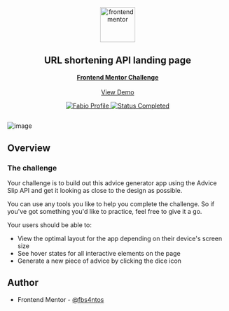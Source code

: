 <div id="top"></div>

<div align="center">

  <img src="https://www.frontendmentor.io/static/images/logo-mobile.svg" alt="frontendmentor" width="80">

  <h2 align="center">URL shortening API landing page</h2>
  <p align="center">
    <a href="https://www.frontendmentor.io/challenges/advice-generator-app-QdUG-13db"><strong>Frontend Mentor Challenge</strong></a>
    <br />
    <br />
    <a href="https://fabioaes.github.io/advice-generator-app-hub-api/">View Demo</a>
  </p>
</div>

<!-- Bagdes -->
<div align="center">
  <!-- Profile -->
  <a href="https://www.frontendmentor.io/profile/fbs4ntos">
    <img src="https://img.shields.io/badge/Profile-Fabio%20Santos-07043B?style=for-the-badge&logo=frontendmentor" alt="Fabio Profile">
  </a>
  <!-- Status -->
  <a href="#">
    <img src="https://img.shields.io/badge/Status-Completed-brightgreen?style=for-the-badge" alt="Status Completed">
  </a>
</div>

##


![image](https://user-images.githubusercontent.com/101347552/209358525-c4c437a6-6efd-450c-baaa-94fb02d42036.png)

## Overview

### The challenge

Your challenge is to build out this advice generator app using the Advice Slip API and get it looking as close to the design as possible.

You can use any tools you like to help you complete the challenge. So if you've got something you'd like to practice, feel free to give it a go.

Your users should be able to:

- View the optimal layout for the app depending on their device's screen size
- See hover states for all interactive elements on the page
- Generate a new piece of advice by clicking the dice icon


## Author

- Frontend Mentor - [@fbs4ntos](https://www.frontendmentor.io/profile/fbs4ntos)

